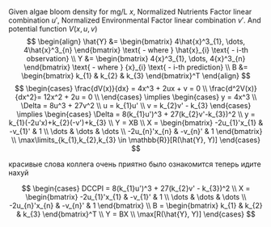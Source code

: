 
Given algae bloom density for mg/L  $x$,
Normalized Nutrients Factor linear combination $u'$,
Normalized Environmental Factor linear combination $v'$.
And potential function $V(x, u, v)$
$$
\begin{align}
\hat{Y} &= \begin{bmatrix}
4\hat{x}^3_{1}, \dots, 4\hat{x}^3_{n}
\end{bmatrix} \text{ - where } \hat{x}_{i} \text{ - i-th observation} \\
Y  &= \begin{bmatrix}
4{x}^3_{1}, \dots, 4{x}^3_{n}
\end{bmatrix} \text{ - where } {x}_{i} \text{ - i-th prediction} \\
B &= \begin{bmatrix}
k_{1} & k_{2} & k_{3}
\end{bmatrix}^T 
\end{align}
$$
$$
\begin{cases}
\frac{dV(x)}{dx} = 4x^3 + 2ux + v = 0 \\
\frac{d^2V(x)}{dx^2}= 12x^2 + 2u = 0   \\
\end{cases} \implies 
\begin{cases}
y = 4x^3  \\
\Delta = 8u^3 + 27v^2 \\
u = k_{1}u' \\
v = k_{2}v' - k_{3}
\end{cases}
\implies \begin{cases} 
\Delta = 8(k_{1}u')^3 + 27(k_{2}v'-k_{3})^2 \\ 
y = k_{1}(-2u'x)+k_{2}(-v')+k_{3} \\ 
Y = XB  \\
X = \begin{bmatrix}
-2u_{1}'x_{1}  & -v_{1}'  & 1 \\
\dots & \dots & \dots \\
-2u_{n}'x_{n} & -v_{n}' & 1
\end{bmatrix} \\
\max\limits_{k_{1},k_{2},k_{3} \in \mathbb{R}}[R(\hat{Y}, Y)]
\end{cases}
$$






красивые слова коллега очень приятно было ознакомится теперь идите нахуй
















$$
\begin{cases}
DCCPI = 8(k_{1}u')^3 + 27(k_{2}v' - k_{3})^2 \\
X = \begin{bmatrix}
-2u_{1}'x_{1}  & -v_{1}'  & 1 \\
\dots & \dots & \dots \\
-2u_{n}'x_{n} & -v_{n}' & 1
\end{bmatrix} \\
B = \begin{bmatrix}
k_{1} & k_{2} & k_{3}
\end{bmatrix}^T \\
Y = BX \\
\max[R(\hat{Y}, Y)]
\end{cases}
$$
